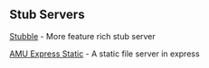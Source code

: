 <link rel="stylesheet" href="/main.css"/>

## Stub Servers

[Stubble](https://github.com/amindunited/stubble-js) - More feature rich stub server

[AMU Express Static](https://github.com/amindunited/amu-express-static) - A static file server in express
